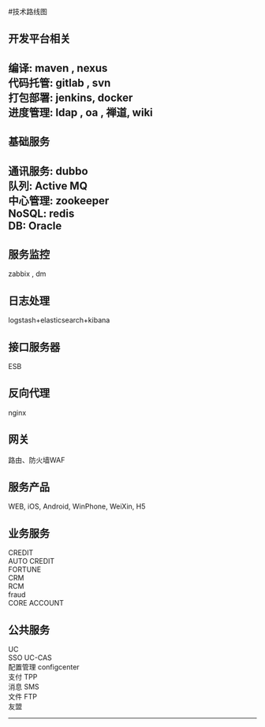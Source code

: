 #技术路线图   
   
开发平台相关   
--------------------------------------------   
编译: maven , nexus   
代码托管: gitlab , svn                     
打包部署: jenkins, docker                    
进度管理: ldap , oa , 禅道, wiki   
--------------------------------------------   
   
基础服务   
--------------------------------------------   
通讯服务: dubbo   
队列: Active MQ   
中心管理: zookeeper   
NoSQL: redis   
DB: Oracle   
--------------------------------------------   
   
   
服务监控   
--------------------------------------------   
zabbix , dm   
   
日志处理   
--------------------------------------------   
logstash+elasticsearch+kibana   
   
接口服务器   
--------------------------------------------   
ESB    
   
反向代理   
--------------------------------------------   
nginx   
   
网关   
--------------------------------------------   
路由、防火墙WAF   
   
服务产品   
--------------------------------------------   
WEB, iOS, Android, WinPhone, WeiXin, H5   
   
   
   
业务服务   
--------------------------------------------   
CREDIT   
AUTO CREDIT   
FORTUNE   
CRM   
RCM   
fraud   
CORE ACCOUNT   
   
公共服务   
--------------------------------------------   
UC   
SSO UC-CAS   
配置管理 configcenter   
支付 TPP   
消息 SMS   
文件 FTP   
友盟   
   
   
--------------------------------------------   
   
   
   
   
   
   
   
   
   
   
   
   
   
   
